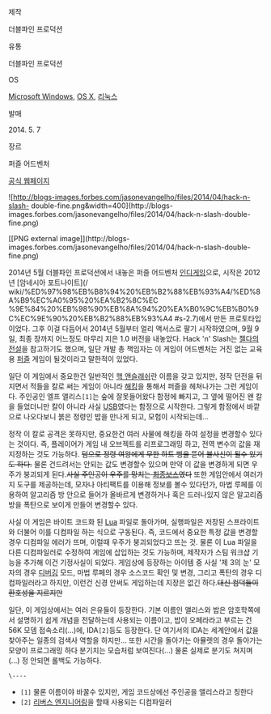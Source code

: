 제작

더블파인 프로덕션

유통

더블파인 프로덕션

OS

[Microsoft Windows](Microsoft%20Windows.md), [OS X](OS%20X.md),
[리눅스](%EB%A6%AC%EB%88%85%EC%8A%A4.md)

발매

2014\. 5. 7

장르

퍼즐 어드벤처

[공식 웹페이지](http://www.hacknslashthegame.com/)

  

![http://blogs-images.forbes.com/jasonevangelho/files/2014/04/hack-n-slash-
double-fine.png&width=400](http://blogs-
images.forbes.com/jasonevangelho/files/2014/04/hack-n-slash-double-fine.png)

[[PNG external image]](http://blogs-
images.forbes.com/jasonevangelho/files/2014/04/hack-n-slash-double-fine.png)

2014년 5월 더블파인 프로덕션에서 내놓은 퍼즐 어드벤처 [인디게임](%EC%9D%B8%EB%94%94%20%EA%B2%8C%EC%9E%84.md)으로, 시작은 2012년 [암네시아 포트나이트](/
wiki/%ED%97%98%EB%B8%94%20%EB%B2%88%EB%93%A4/%ED%8A%B9%EC%A0%95%20%EA%B2%8C%EC
%9E%84%20%EB%98%90%EB%8A%94%20%EA%B0%9C%EB%B0%9C%EC%9E%90%20%EB%B2%88%EB%93%A4
#s-2.7)에서 만든 프로토타입이었다. 그후 이걸 다듬어서 2014년 5월부터 얼리 액서스로 팔기 시작하였으며, 9월 9일, 최종 장까지
어느정도 마무리 지은 1.0 버전을 내놓았다. Hack 'n' Slash는 [젤다의전설](%EC%A0%A4%EB%8B%A4%EC%9D%98%20%EC%A0%84%EC%84%A4.md)을 참고하기도 했으며, 일단 개발
총 책임자는 이 게임이 어드벤처는 거진 없는 교육용
[퍼즐](%ED%94%84%EB%A1%9C%EA%B7%B8%EB%9E%98%EB%B0%8D#s-1.md) 게임이 될것이라고 말한적이
있었다.

일단 이 게임에서 중요한건 일반적인 [핵 앤슬래쉬](%ED%95%B5%20%EC%95%A4%20%EC%8A%AC%EB%9E%98%EC%89%AC.md)란 이름을 갖고 있지만,
정작 던전을 뒤지면서 적들을 칼로 써는 게임이 아니라 [해킹](%ED%95%B4%ED%82%B9.md)을 통해서 퍼즐을 헤쳐나가는 그런
게임이다. 주인공인 엘프 앨리스`[1]`는 숲에 잘못들어왔다 함정에 빠지고, 그 옆에 떨어진 왠 칼을 들었더니만 칼이 아니라 사실
[USB](USB.md)였다는 함정으로 시작한다. 그렇게 함정에서 바깥으로 나오다보니 붉은 정령인 밥을 만나게 되고, 모험이
시작되는데...

정작 이 칼로 공격은 못하지만, 중요한건 여러 사물에 해킹을 하여 설정을 변경할수 있다는 것이다. 즉, 플레이어가 게임 내 오브젝트를
리프로그래밍 하고, 전역 변수의 값을 재지정하는 것도 가능하다. <del>덤으로 정령 여왕에게 무한 하트 삥을 뜯어 불사신이 될수 있기도
하다.</del> 물론 건드려서는 안되는 값도 변경할수 있으며 만약 이 값을 변경하게 되면 우주가 붕괴되게 된다.<del>사실 주인공이
우주를 망치는 [최종보스](%EC%B5%9C%EC%A2%85%EB%B3%B4%EC%8A%A4.md)였다</del> 또한 게임안에서
여러가지 도구를 제공하는데, 모자나 아티팩트를 이용해 정보를 볼수 있다던가, 마법 루페를 이용하여 알고리즘 방 안으로 들어가 올바르게
변경하거나 혹은 드러나있지 않은 알고리즘 방을 폭탄으로 보이게 만들어 변경할수 있다.

사실 이 게임은 바이트 코드화 된 [Lua](Lua.md) 파일로 돌아가며, 실행파일은 저장된 스프라이트와 더불어 이를 디컴파일 하는
식으로 구동된다. 즉, 코드에서 중요한 특정 값을 변경할경우 디컴파일 에러가 뜨며, 이럴때 우주가 붕괴되었다고 뜨는 것. 물론 이 Lua
파일을 다른 디컴파일러로 수정하여 게임에 삽입하는 것도 가능하며, 제작자가 스팀 워크샵 기능을 추가해 이건 기정사실이 되었다. 게임상에
등장하는 아이템 중 사실 '제 3의 눈' 모자의 경우 [디버깅](%EB%94%94%EB%B2%84%EA%B9%85.md) 모드, 마법
루페의 경우 소스코드 확인 및 변경, 그리고 폭탄의 경우 디컴파일러라고 하지만, 이런건 신경 안써도 게임하는데 지장은 없긴
하다.<del>대신 컴덕들이 환호성을 지르지만</del>

일단, 이 게임상에서는 여러 은유들이 등장한다. 기본 이름인 앨리스와 밥은 암호학쪽에서 설명하기 쉽게 개념을 전달하는데 사용되는 이름이고,
밥이 오페라라고 부르는 건 56K 모뎀 접속소리(...)에, IDA`[2]`등도 등장한다. 단 여기서의 IDA는 세계안에서 값을 찾아주는
일종의 검색사 역할을 하지만... 또한 시간을 돌아가는 아뮬렛의 경우 돌아가는 모양이 프로그래밍 하다 분기치는 모습처럼 보여진다(...)
물론 실제로 분기도 쳐지며(...) 정 안되면 롤백도 가능하다.

`\----`

  * `[1]` 물론 이름이야 바꿀수 있지만, 게임 코드상에선 주인공을 앨리스라고 칭한다 
  * `[2]` [리버스 엔지니어링](%EB%A6%AC%EB%B2%84%EC%8A%A4%20%EC%97%94%EC%A7%80%EB%8B%88%EC%96%B4%EB%A7%81.md)을 할때 사용되는 디컴파일러 

